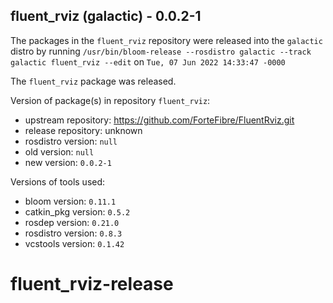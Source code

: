 ## fluent_rviz (galactic) - 0.0.2-1

The packages in the `fluent_rviz` repository were released into the `galactic` distro by running `/usr/bin/bloom-release --rosdistro galactic --track galactic fluent_rviz --edit` on `Tue, 07 Jun 2022 14:33:47 -0000`

The `fluent_rviz` package was released.

Version of package(s) in repository `fluent_rviz`:

- upstream repository: https://github.com/ForteFibre/FluentRviz.git
- release repository: unknown
- rosdistro version: `null`
- old version: `null`
- new version: `0.0.2-1`

Versions of tools used:

- bloom version: `0.11.1`
- catkin_pkg version: `0.5.2`
- rosdep version: `0.21.0`
- rosdistro version: `0.8.3`
- vcstools version: `0.1.42`


# fluent_rviz-release
